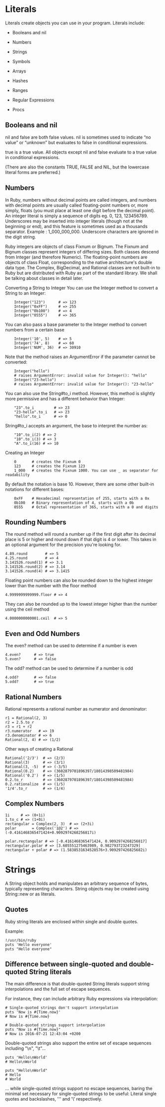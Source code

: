 **Literals**
========

Literals create objects you can use in your program. Literals include:

 - Booleans and nil

 - Numbers

 -  Strings

 - Symbols

 -  Arrays

 -  Hashes

 -  Ranges

 -  Regular Expressions

 -  Procs


Booleans and nil
----------------

nil and false are both false values. nil is sometimes used to indicate “no value” or “unknown” but evaluates to false in conditional expressions.

true is a true value. All objects except nil and false evaluate to a true value in conditional expressions.

(There are also the constants TRUE, FALSE and NIL, but the lowercase literal forms are preferred.)

Numbers
-------
In Ruby, numbers without decimal points are called integers, and numbers with decimal points are usually called floating-point numbers or, more simply, floats (you must place at least one digit before the decimal point). An integer literal is simply a sequence of digits eg. 0, 123, 123456789. Underscores may be inserted into integer literals (though not at the beginning or end), and this feature is sometimes used as a thousands separator. Example : 1_000_000_000. Underscore characters are ignored in the digit string.

Ruby integers are objects of class Fixnum or Bignum. The Fixnum and Bignum classes represent integers of differing sizes. Both classes descend from Integer (and therefore Numeric). The floating-point numbers are objects of class Float, corresponding to the native architecture's double data type. The Complex, BigDecimal, and Rational classes are not built-in to Ruby but are distributed with Ruby as part of the standard library. We shall be talking about classes in detail later.

Converting a String to Integer
You can use the Integer method to convert a String to an Integer:
```
    Integer("123")      # => 123
    Integer("0xFF")     # => 255
    Integer("0b100")    # => 4
    Integer("0555")     # => 365
```
You can also pass a base parameter to the Integer method to convert numbers from a certain base
```
    Integer('10', 5)    # => 5
    Integer('74', 8)    # => 60
    Integer('NUM', 36)  # => 30910
```
Note that the method raises an ArgumentError if the parameter cannot be converted:
```
    Integer("hello")
    # raises ArgumentError: invalid value for Integer(): "hello"
    Integer("23-hello")
    # raises ArgumentError: invalid value for Integer(): "23-hello"
```
You can also use the String#to_i method. However, this method is slightly more permissive and has a different behavior than Integer:
```
    "23".to_i         # => 23
    "23-hello".to_i   # => 23
    "hello".to_i      # => 0
```
  String#to_i accepts an argument, the base to interpret the number as:
```
    "10".to_i(2) # => 2
    "10".to_i(3) # => 3
    "A".to_i(16) # => 10
```
Creating an Integer
```
    0       # creates the Fixnum 0
    123     # creates the Fixnum 123
    1_000   # creates the Fixnum 1000. You can use _ as separator for readability
```
 By default the notation is base 10. However, there are some other built-in notations for different bases:
```
    0xFF    # Hexadecimal representation of 255, starts with a 0x
    0b100   # Binary representation of 4, starts with a 0b
    0555    # Octal representation of 365, starts with a 0 and digits
```
Rounding Numbers
----------------

The round method will round a number up if the first digit after its decimal place is 5 or higher and round down if that digit is 4 or lower. This takes in an optional argument for the precision you're looking for.
```
4.89.round        # => 5
4.25.round        # => 4
3.141526.round(1) # => 3.1
3.141526.round(2) # => 3.14
3.141526.round(4) # => 3.1415
```
Floating point numbers can also be rounded down to the highest integer lower than the number with the floor method
```
4.9999999999999.floor # => 4
```
They can also be rounded up to the lowest integer higher than the number using the ceil method
```
4.0000000000001.ceil  # => 5
```
Even and Odd Numbers
--------------------

The even? method can be used to determine if a number is even
```
4.even?      # => true
5.even?      # => false
```
The odd? method can be used to determine if a number is odd
```
4.odd?       # => false
5.odd?       # => true
```

Rational Numbers
----------------

Rational represents a rational number as numerator and denominator:
```
r1 = Rational(2, 3)
r2 = 2.5.to_r
r3 = r1 + r2
r3.numerator   # => 19
r3.denominator # => 6
Rational(2, 4) # => (1/2)
```
Other ways of creating a Rational
```
Rational('2/3')  # => (2/3)
Rational(3)      # => (3/1)
Rational(3, -5)  # => (-3/5)
Rational(0.2)    # => (3602879701896397/18014398509481984)
Rational('0.2')  # => (1/5)
0.2.to_r         # => (3602879701896397/18014398509481984)
0.2.rationalize  # => (1/5)
'1/4'.to_r       # => (1/4)
```
Complex Numbers
---------------
```
1i     # => (0+1i)
1.to_c # => (1+0i)
rectangular = Complex(2, 3)  # => (2+3i)
polar       = Complex('1@2') # => (-0.4161468365471424+0.9092974268256817i)

polar.rectangular # => [-0.4161468365471424, 0.9092974268256817]
rectangular.polar # => [3.605551275463989, 0.982793723247329]
rectangular + polar # => (1.5838531634528576+3.909297426825682i)
```

Strings
======

A String object holds and manipulates an arbitrary sequence of bytes, typically representing characters. String objects may be created using String::new or as literals.

Quotes
------

Ruby string literals are enclosed within single and double quotes.

Example:
```
!/usr/bin/ruby
puts 'Hello everyone'
puts "Hello everyone"  
```


Difference between single-quoted and double-quoted String literals
------------------------------------------------------------------


The main difference is that double-quoted String literals support string interpolations and the full set of escape sequences.

For instance, they can include arbitrary Ruby expressions via interpolation:
```
# Single-quoted strings don't support interpolation
puts 'Now is #{Time.now}'
# Now is #{Time.now}

# Double-quoted strings support interpolation
puts "Now is #{Time.now}"
# Now is 2016-07-21 12:43:04 +0200
```
Double-quoted strings also support the entire set of escape sequences including "\n", "\t"...
```
puts 'Hello\nWorld'
# Hello\nWorld

puts "Hello\nWorld"
# Hello
# World
```
... while single-quoted strings support no escape sequences, baring the minimal set necessary for single-quoted strings to be useful: Literal single quotes and backslashes, '\'' and '\\' respectively.
